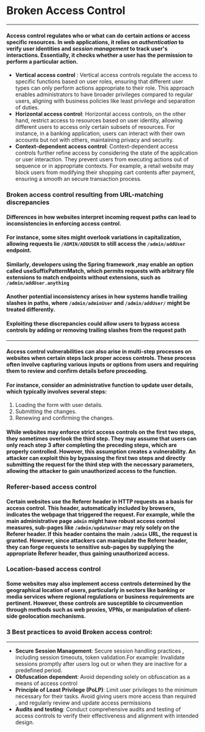 # Broken Access Control
***
#### Access control regulates who or what can do certain actions or access specific resources. In web applications, it relies on ***authentication*** to verify user identities and ***session management*** to track user's  interactions. Essentially, it checks whether a user has the permission to perform a particular action.
* **Vertical access control** : Vertical access controls regulate the access to specific functions based on user roles, ensuring that different user types can only perform actions appropriate to their role. This approach enables administrators to have broader privileges compared to regular users, aligning with business policies like least privilege and separation of duties.
* **Horizontal access control**: Horizontal access controls, on the other hand, restrict access to resources based on user identity, allowing different users to access only certain subsets of resources. For instance, in a banking application, users can interact with their own accounts but not with others, maintaining privacy and security.
* **Context-dependent access control**: Context-dependent access controls further refine access by considering the state of the application or user interaction. They prevent users from executing actions out of sequence or in appropriate contexts. For example, a retail website may block users from modifying their shopping cart contents after payment, ensuring a smooth an secure transaction process.
### Broken access control resulting from URL-matching discrepancies
#### Differences in how websites interpret incoming request paths can lead to inconsistencies in enforcing access control. 
#### For instance, some sites might overlook variations in capitalization, allowing requests lie `/ADMIN/ADDUSER` to still access the `/admin/addUser` endpoint. 
#### Similarly, developers using the **Spring** framework ,may enable an option called **useSuffixPatternMatch**, which permits requests with arbitrary file extensions to match endpoints without extensions, such as `/admin/addUser.anything`
#### Another potential inconsistency arises in how systems handle trailing slashes in paths, where `/admin/adminUser`  and `/admin/addUser/` might be treated differently.
#### Exploiting these discrepancies could allow users to bypass access controls by adding or removing trailing slashes from the request path
***
#### Access control vulnerabilities can also arise in **multi-step** processes on websites when certain steps lack proper access controls. These process often involve capturing various inputs or options from users and requiring them to review and confirm details before proceeding.
#### For instance, consider an administrative function to update user details, which typically involves several steps:
1. Loading the form with user details.
2. Submitting the changes.
3. Renewing and confirming the changes.
#### While websites may enforce strict access controls on the first two steps, they sometimes overlook the third step. They may assume that users can only reach step 3 after completing the preceding steps, which are properly controlled. However, this assumption creates a vulnerability. An attacker can exploit this by bypassing the first two steps and directly submitting the request for the third step with the necessary parameters, allowing the attacker to gain unauthorized access to the function. 
### Referer-based access control
#### Certain websites use the **Referer** header in HTTP requests as a basis for access control. This header, automatically included by browsers, indicates the webpage that triggered the request. For example, while the main administrative page `admin` might have robust access control measures, sub-pages like `/admin/updateUser` may rely solely on the **Referer** header. If this header contains the main `/admin` URL, the request is granted. However, since attackers can manipulate the **Referer** header, they can forge requests to sensitive sub-pages by supplying the appropriate **Referer** header, thus gaining unauthorized access.
### Location-based access control
#### Some websites may also implement access controls determined by the geographical location of users, particularly in sectors like banking or media services where regional regulations or business requirements are pertinent. However, these controls are susceptible to circumvention through methods such as web proxies, VPNs, or manipulation of client-side geolocation mechanisms.
### 3 Best practices to avoid Broken access control:
***
* **Secure Session Management**: Secure session handling practices , including session timeouts, token validation.For example: Invalidate sessions promptly after users log out
or when they are inactive for a predefined period.
* **Obfuscation dependent**: Avoid depending solely on obfuscation as a means of access control
* **Principle of Least Privilege (PoLP)**: Limit user privileges to the minimum necessary for their tasks. Avoid giving users more access than required , and regularly review and update access permissions
* **Audits and testing**: Conduct comprehensive audits and testing of access controls to verify their effectiveness and alignment with intended design.